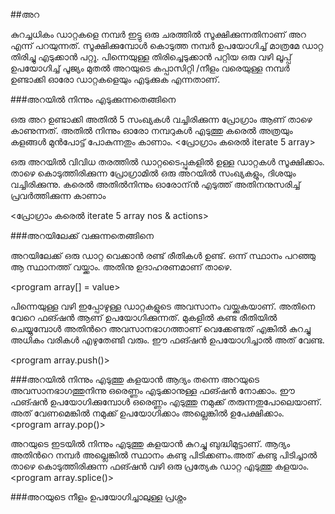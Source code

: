 ##അറ

കുറച്ചധികം ഡാറ്റകളെ നമ്പര്‍ ഇട്ടു ഒരു ചരത്തില്‍ സൂക്ഷിക്കുന്നതിനാണ് അറ എന്ന് പറയുന്നത്.  സൂക്ഷിക്കുമ്പോള്‍ കൊടുത്ത നമ്പര്‍ ഉപയോഗിച്ച് മാത്രമേ ഡാറ്റ തിരിച്ചു എടുക്കാന്‍ പറ്റൂ. പിന്നെയുള്ള തിരിച്ചെടുക്കാന്‍ പറ്റിയ ഒരു വഴി ലൂപ്പ് ഉപയോഗിച്ച് പൂജ്യം മുതല്‍ അറയുടെ കപ്പാസിറ്റി /നീളം വരെയുള്ള നമ്പര്‍ ഉണ്ടാക്കി ഓരോ ഡാറ്റകളെയും എടുക്കുക എന്നതാണ്.

###അറയില്‍ നിന്നും എടുക്കുന്നതെങ്ങിനെ

ഒരു അറ ഉണ്ടാക്കി അതില്‍ 5 സംഖ്യകള്‍ വച്ചിരിക്കുന്ന പ്രോഗ്രാം ആണ് താഴെ കാണുന്നത്.  അതില്‍ നിന്നും ഓരോ നമ്പറുകള്‍ എടുത്തു കരെല്‍ അത്രയും കളങ്ങള്‍ മുന്‍പോട്ട് പോകുന്നതും കാണാം.
<പ്രോഗ്രാം കരെല്‍ iterate 5 array>

ഒരു അറയില്‍ വിവിധ തരത്തില്‍ ഡാറ്റടൈപ്പുകളില്‍ ഉള്ള ഡാറ്റകള്‍ സൂക്ഷിക്കാം.  താഴെ കൊടുത്തിരിക്കുന്ന പ്രോഗ്രാമില്‍ ഒരു അറയില്‍ സംഖ്യകളും, ദിശയും വച്ചിരിക്കുന്നു. കരെല്‍ അതില്‍നിന്നും ഓരോന്ന്‍ എടുത്ത് അതിനനുസരിച്ച് പ്രവര്‍ത്തിക്കുന്ന കാണാം

<പ്രോഗ്രാം കരെല്‍ iterate 5 array nos & actions>

###അറയിലേക്ക് വക്കുന്നതെങ്ങിനെ

അറയിലേക്ക് ഒരു ഡാറ്റ വെക്കാന്‍ രണ്ട് രീതികള്‍ ഉണ്ട്. ഒന്ന് സ്ഥാനം പറഞ്ഞു ആ സ്ഥാനത്ത് വയ്ക്കാം. അതിനു ഉദാഹരണമാണ്‌ താഴെ.

<program array[] = value>

പിന്നെയുള്ള വഴി ഇപ്പോഴുള്ള ഡാറ്റകളുടെ അവസാനം വയ്ക്കുകയാണ്. അതിനെ വേറെ ഫങ്ഷന്‍ ആണ് ഉപയോഗിക്കുന്നത്. മുകളില്‍ കണ്ട രീതിയില്‍ ചെയ്യുമ്പോള്‍ അതിന്‍റെ അവസാനഭാഗത്താണ് വെക്കേണ്ടത് എങ്കില്‍ കുറച്ചു അധികം വരികള്‍ എഴുതേണ്ടി വരും. ഈ ഫങ്ഷന്‍ ഉപയോഗിച്ചാല്‍ അത് വേണ്ട.

<program array.push()>

###അറയില്‍ നിന്നും എടുത്തു കളയാന്‍
ആദ്യം തന്നെ അറയുടെ അവസാനഭാഗത്തുനിന്നു ഒരെണ്ണം എടുക്കാനുള്ള ഫങ്ഷന്‍ നോക്കാം. ഈ ഫങ്ഷന്‍ ഉപയോഗിക്കുമ്പോള്‍ ഒരെണ്ണം എടുത്തു നമുക്ക് തരുന്നതുപോലെയാണ്. അത് വേണമെങ്കില്‍ നമുക്ക് ഉപയോഗിക്കാം അല്ലെങ്കില്‍ ഉപേക്ഷിക്കാം.
<program array.pop()>

അറയുടെ ഇടയില്‍ നിന്നും എടുത്തു കളയാന്‍ കുറച്ചു ബുദ്ധിമുട്ടാണ്.  ആദ്യം അതിന്‍റെ നമ്പര്‍ അല്ലെങ്കില്‍ സ്ഥാനം കണ്ടു പിടിക്കണം.അത് കണ്ടു പിടിച്ചാല്‍ താഴെ കൊടുത്തിരിക്കുന്ന ഫങ്ഷന്‍ വഴി ഒരു പ്രത്യേക ഡാറ്റ എടുത്തു കളയാം.
<program array.splice()>

###അറയുടെ നീളം ഉപയോഗിച്ചാലുള്ള പ്രശ്നം

